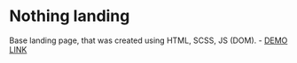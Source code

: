 # Nothing landing
Base landing page, that was created using HTML, SCSS, JS (DOM).
    - [DEMO LINK](https://valentyn-radobenko.github.io/nothing-landing/)
